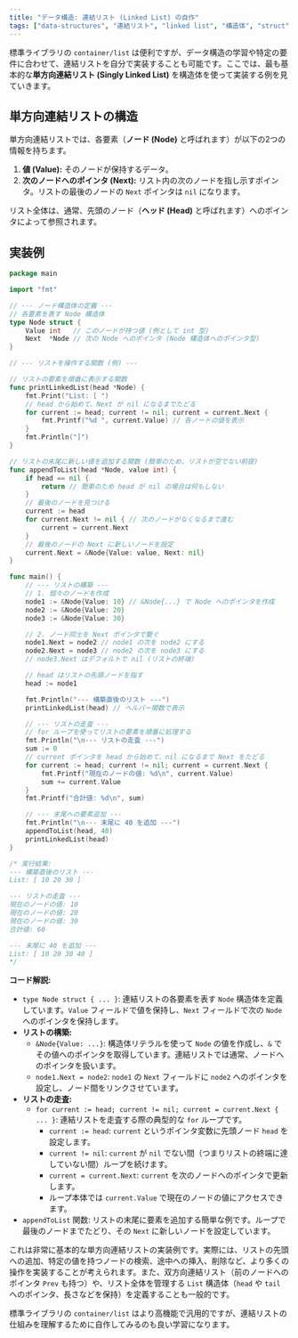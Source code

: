 ```yaml
---
title: "データ構造: 連結リスト (Linked List) の自作"
tags: ["data-structures", "連結リスト", "linked list", "構造体", "struct", "ポインタ"]
---
```


標準ライブラリの `container/list` は便利ですが、データ構造の学習や特定の要件に合わせて、連結リストを自分で実装することも可能です。ここでは、最も基本的な**単方向連結リスト (Singly Linked List)** を構造体を使って実装する例を見ていきます。

## 単方向連結リストの構造

単方向連結リストでは、各要素（**ノード (Node)** と呼ばれます）が以下の2つの情報を持ちます。

1.  **値 (Value):** そのノードが保持するデータ。
2.  **次のノードへのポインタ (Next):** リスト内の次のノードを指し示すポインタ。リストの最後のノードの `Next` ポインタは `nil` になります。

リスト全体は、通常、先頭のノード（**ヘッド (Head)** と呼ばれます）へのポインタによって参照されます。

## 実装例

```go title="単方向連結リストの実装と走査"
package main

import "fmt"

// --- ノード構造体の定義 ---
// 各要素を表す Node 構造体
type Node struct {
	Value int   // このノードが持つ値 (例として int 型)
	Next  *Node // 次の Node へのポインタ (Node 構造体へのポインタ型)
}

// --- リストを操作する関数 (例) ---

// リストの要素を順番に表示する関数
func printLinkedList(head *Node) {
	fmt.Print("List: [ ")
	// head から始めて、Next が nil になるまでたどる
	for current := head; current != nil; current = current.Next {
		fmt.Printf("%d ", current.Value) // 各ノードの値を表示
	}
	fmt.Println("]")
}

// リストの末尾に新しい値を追加する関数 (簡単のため、リストが空でない前提)
func appendToList(head *Node, value int) {
	if head == nil {
		return // 簡単のため head が nil の場合は何もしない
	}
	// 最後のノードを見つける
	current := head
	for current.Next != nil { // 次のノードがなくなるまで進む
		current = current.Next
	}
	// 最後のノードの Next に新しいノードを設定
	current.Next = &Node{Value: value, Next: nil}
}

func main() {
	// --- リストの構築 ---
	// 1. 個々のノードを作成
	node1 := &Node{Value: 10} // &Node{...} で Node へのポインタを作成
	node2 := &Node{Value: 20}
	node3 := &Node{Value: 30}

	// 2. ノード同士を Next ポインタで繋ぐ
	node1.Next = node2 // node1 の次を node2 にする
	node2.Next = node3 // node2 の次を node3 にする
	// node3.Next はデフォルトで nil (リストの終端)

	// head はリストの先頭ノードを指す
	head := node1

	fmt.Println("--- 構築直後のリスト ---")
	printLinkedList(head) // ヘルパー関数で表示

	// --- リストの走査 ---
	// for ループを使ってリストの要素を順番に処理する
	fmt.Println("\n--- リストの走査 ---")
	sum := 0
	// current ポインタを head から始めて、nil になるまで Next をたどる
	for current := head; current != nil; current = current.Next {
		fmt.Printf("現在のノードの値: %d\n", current.Value)
		sum += current.Value
	}
	fmt.Printf("合計値: %d\n", sum)

	// --- 末尾への要素追加 ---
	fmt.Println("\n--- 末尾に 40 を追加 ---")
	appendToList(head, 40)
	printLinkedList(head)
}

/* 実行結果:
--- 構築直後のリスト ---
List: [ 10 20 30 ]

--- リストの走査 ---
現在のノードの値: 10
現在のノードの値: 20
現在のノードの値: 30
合計値: 60

--- 末尾に 40 を追加 ---
List: [ 10 20 30 40 ]
*/
```

**コード解説:**

*   `type Node struct { ... }`: 連結リストの各要素を表す `Node` 構造体を定義しています。`Value` フィールドで値を保持し、`Next` フィールドで次の `Node` へのポインタを保持します。
*   **リストの構築:**
    *   `&Node{Value: ...}`: 構造体リテラルを使って `Node` の値を作成し、`&` でその値へのポインタを取得しています。連結リストでは通常、ノードへのポインタを扱います。
    *   `node1.Next = node2`: `node1` の `Next` フィールドに `node2` へのポインタを設定し、ノード間をリンクさせています。
*   **リストの走査:**
    *   `for current := head; current != nil; current = current.Next { ... }`: 連結リストを走査する際の典型的な `for` ループです。
        *   `current := head`: `current` というポインタ変数に先頭ノード `head` を設定します。
        *   `current != nil`: `current` が `nil` でない間（つまりリストの終端に達していない間）ループを続けます。
        *   `current = current.Next`: `current` を次のノードへのポインタで更新します。
        *   ループ本体では `current.Value` で現在のノードの値にアクセスできます。
*   `appendToList` 関数: リストの末尾に要素を追加する簡単な例です。ループで最後のノードまでたどり、その `Next` に新しいノードを設定しています。

これは非常に基本的な単方向連結リストの実装例です。実際には、リストの先頭への追加、特定の値を持つノードの検索、途中への挿入、削除など、より多くの操作を実装することが考えられます。また、双方向連結リスト（前のノードへのポインタ `Prev` も持つ）や、リスト全体を管理する `List` 構造体（`head` や `tail` へのポインタ、長さなどを保持）を定義することも一般的です。

標準ライブラリの `container/list` はより高機能で汎用的ですが、連結リストの仕組みを理解するために自作してみるのも良い学習になります。